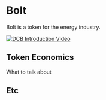 # Bolt

Bolt is a token for the energy industry.

[![DCB Introduction Video](https://img.youtube.com/vi/YOUTUBE_VIDEO_ID_HERE/0.jpg)](https://www.youtube.com/watch?v=8x7wgiTNfCs&ab_channel=AlJazeeraEnglish)


## Token Economics
What to talk about

## Etc
 
